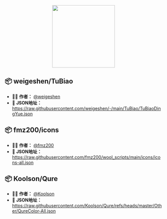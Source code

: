 <div align="center">
 <img src="https://raw.githubusercontent.com/cc63/Surge/main/Module/Surge.png" width="200">
</div>

## 📦 weigeshen/TuBiao

- 🧑‍🎨 **作者：** [@weigeshen](https://github.com/weigeshen/-)
- 🔗 **JSON地址：** https://raw.githubusercontent.com/weigeshen/-/main/TuBiao/TuBiaoDingYue.json

## 📦 fmz200/icons

- 🧑‍🎨 **作者：** [@fmz200](https://github.com/fmz200/wool_scripts)
- 🔗 **JSON地址：** https://raw.githubusercontent.com/fmz200/wool_scripts/main/icons/icons-all.json


## 📦 Koolson/Qure

- 🧑‍🎨 **作者：** [@Koolson](https://github.com/Koolson/Qure)
- 🔗 **JSON地址：** https://raw.githubusercontent.com/Koolson/Qure/refs/heads/master/Other/QureColor-All.json

